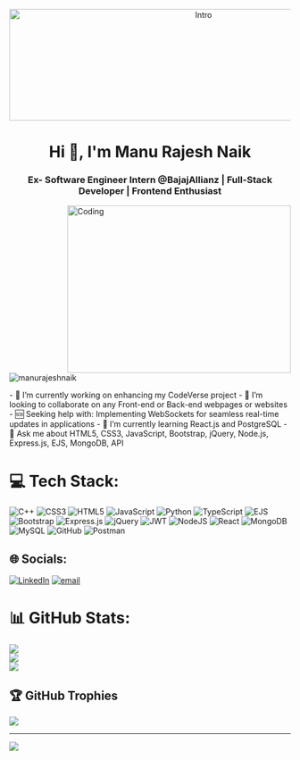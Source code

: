 <p align="center">
  <img src="https://i.pinimg.com/originals/cb/09/d4/cb09d4ee36fb3788c750440f9b97cc72.gif" alt="Intro" height="200" width="680">
</p>


<h1 align="center">Hi 🤘, I'm Manu Rajesh Naik</h1>
<h3 align="center">Ex- Software Engineer Intern @BajajAllianz | Full-Stack Developer | Frontend Enthusiast</h3>

<img align="right" alt="Coding" height="300" width="400" src="https://i.pinimg.com/originals/42/b4/22/42b4229a9ec3145edaa895b2415dd720.gif">

<p align="left">
  <img src="https://komarev.com/ghpvc/?username=manurajeshnaik&label=Profile%20views&color=0e75b6&style=flat" alt="manurajeshnaik" />
</p>

<p>
- 🔭 I’m currently working on enhancing my CodeVerse project
- 🤝 I’m looking to collaborate on any Front-end or Back-end webpages or websites
- 🆘 Seeking help with: Implementing WebSockets for seamless real-time updates in applications
- 🌱 I’m currently learning React.js and PostgreSQL
- 💬 Ask me about HTML5, CSS3, JavaScript, Bootstrap, jQuery, Node.js, Express.js, EJS, MongoDB, API</p>



# 💻 Tech Stack:
![C++](https://img.shields.io/badge/c++-%2300599C.svg?style=for-the-badge&logo=c%2B%2B&logoColor=white) ![CSS3](https://img.shields.io/badge/css3-%231572B6.svg?style=for-the-badge&logo=css3&logoColor=white) ![HTML5](https://img.shields.io/badge/html5-%23E34F26.svg?style=for-the-badge&logo=html5&logoColor=white) ![JavaScript](https://img.shields.io/badge/javascript-%23323330.svg?style=for-the-badge&logo=javascript&logoColor=%23F7DF1E) ![Python](https://img.shields.io/badge/python-3670A0?style=for-the-badge&logo=python&logoColor=ffdd54) ![TypeScript](https://img.shields.io/badge/typescript-%23007ACC.svg?style=for-the-badge&logo=typescript&logoColor=white) ![EJS](https://img.shields.io/badge/ejs-%23B4CA65.svg?style=for-the-badge&logo=ejs&logoColor=black) ![Bootstrap](https://img.shields.io/badge/bootstrap-%238511FA.svg?style=for-the-badge&logo=bootstrap&logoColor=white) ![Express.js](https://img.shields.io/badge/express.js-%23404d59.svg?style=for-the-badge&logo=express&logoColor=%2361DAFB) ![jQuery](https://img.shields.io/badge/jquery-%230769AD.svg?style=for-the-badge&logo=jquery&logoColor=white) ![JWT](https://img.shields.io/badge/JWT-black?style=for-the-badge&logo=JSON%20web%20tokens) ![NodeJS](https://img.shields.io/badge/node.js-6DA55F?style=for-the-badge&logo=node.js&logoColor=white) ![React](https://img.shields.io/badge/react-%2320232a.svg?style=for-the-badge&logo=react&logoColor=%2361DAFB) ![MongoDB](https://img.shields.io/badge/MongoDB-%234ea94b.svg?style=for-the-badge&logo=mongodb&logoColor=white) ![MySQL](https://img.shields.io/badge/mysql-4479A1.svg?style=for-the-badge&logo=mysql&logoColor=white) ![GitHub](https://img.shields.io/badge/github-%23121011.svg?style=for-the-badge&logo=github&logoColor=white) ![Postman](https://img.shields.io/badge/Postman-FF6C37?style=for-the-badge&logo=postman&logoColor=white)

## 🌐 Socials:
[![LinkedIn](https://img.shields.io/badge/LinkedIn-%230077B5.svg?logo=linkedin&logoColor=white)](https://linkedin.com/in/https://www.linkedin.com/in/nikhil-kumar072005/) [![email](https://img.shields.io/badge/Email-D14836?logo=gmail&logoColor=white)](mailto:nikhilksingh789@gmail.com) 


# 📊 GitHub Stats:
![](https://github-readme-stats.vercel.app/api?username=Nikhilkumarkiit&theme=darcula&hide_border=false&include_all_commits=false&count_private=false)<br/>
![](https://nirzak-streak-stats.vercel.app/?user=Nikhilkumarkiit&theme=darcula&hide_border=false)<br/>
![](https://github-readme-stats.vercel.app/api/top-langs/?username=Nikhilkumarkiit&theme=darcula&hide_border=false&include_all_commits=false&count_private=false&layout=compact)

## 🏆 GitHub Trophies
![](https://github-profile-trophy.vercel.app/?username=Nikhilkumarkiit&theme=dracula&no-frame=false&no-bg=true&margin-w=4)

---
[![](https://visitcount.itsvg.in/api?id=Nikhilkumarkiit&icon=0&color=0)](https://visitcount.itsvg.in)

<!-- Proudly created with GPRM ( https://gprm.itsvg.in ) -->
